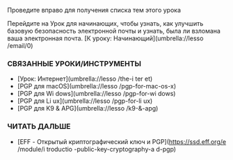 [Title]: # (Что теперь?)
[Order]: # (5)

Проведите вправо для получения списка тем этого урока

Перейдите на Урок для начинающих, чтобы узнать, как улучшить базовую безопасность электронной почты и узнать, была ли взломана ваша электронная почта.
[К уроку: Начинающий](umbrella://lesso
/email/0)

### СВЯЗАННЫЕ УРОКИ/ИНСТРУМЕНТЫ

* [Урок: Интернет](umbrella://lesso
/the-i
ter
et)
* [PGP для macOS](umbrella://lesso
/pgp-for-mac-os-x)
* [PGP для Wi
dows](umbrella://lesso
/pgp-for-wi
dows)
* [PGP для Li
ux](umbrella://lesso
/pgp-for-li
ux)
* [PGP для K9 & APG](umbrella://lesso
/k9-&-apg)

### ЧИТАТЬ ДАЛЬШЕ

* [EFF - Открытый криптографический ключ и PGP](https://ssd.eff.org/e
/module/i
troductio
-public-key-cryptography-a
d-pgp)